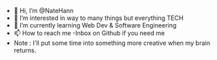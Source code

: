 - 👋 Hi, I’m @NateHann
- 👀 I’m interested in way to many things but everything TECH
- 🌱 I’m currently learning Web Dev & Software Engineering
- 📫 How to reach me -Inbox on Github if you need me
- Note : I'll put some time into something more creative when my brain returns.
